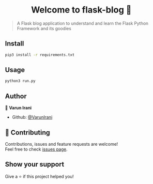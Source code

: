 <h1 align="center">Welcome to flask-blog 👋</h1>
<p>
</p>

> A Flask blog application to understand and learn the Flask Python Framework and its goodies

## Install

```sh
pip3 install -r requirements.txt
```

## Usage

```sh
python3 run.py
```

## Author

👤 **Varun Irani**

* Github: [@VarunIrani](https://github.com/VarunIrani)

## 🤝 Contributing

Contributions, issues and feature requests are welcome!<br />Feel free to check [issues page](https://github.com/VarunIrani/flask_blog/issues).

## Show your support

Give a ⭐️ if this project helped you!
